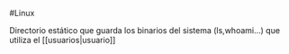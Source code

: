 #Linux 

Directorio estático que guarda los binarios del sistema (ls,whoami...) que utiliza el [[usuarios|usuario]]